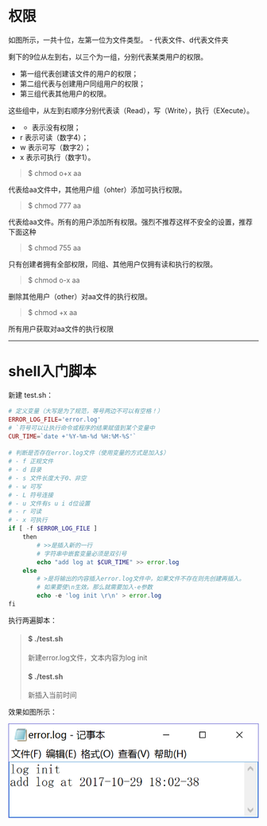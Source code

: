 # 权限

如图所示，一共十位，左第一位为文件类型。 - 代表文件、d代表文件夹

剩下的9位从左到右，以三个为一组，分别代表某类用户的权限。

* 第一组代表创建该文件的用户的权限；
* 第二组代表与创建用户同组用户的权限；
* 第三组代表其他用户的权限。

这些组中，从左到右顺序分别代表读（Read），写（Write），执行（EXecute）。

*  -  表示没有权限；
*  r  表示可读（数字4）；
*  w 表示可写（数字2）；
*  x  表示可执行（数字1）。

> $ chmod o+x aa

代表给aa文件中，其他用户组（ohter）添加可执行权限。

> $ chmod 777 aa

代表给aa文件。所有的用户添加所有权限。强烈不推荐这样不安全的设置，推荐下面这种

> $ chmod 755 aa

只有创建者拥有全部权限，同组、其他用户仅拥有读和执行的权限。

> $ chmod o-x aa

删除其他用户（other）对aa文件的执行权限。

> $ chmod +x aa

所有用户获取对aa文件的执行权限

---

# shell入门脚本

新建 test.sh：

```php
# 定义变量（大写是为了规范，等号两边不可以有空格！）
ERROR_LOG_FILE='error.log'
# `符号可以让执行命令或程序的结果赋值到某个变量中
CUR_TIME=`date +'%Y-%m-%d %H:%M-%S'`

# 判断是否存在error.log文件（使用变量的方式是加入$）
# - f 正规文件
# - d 目录
# - s 文件长度大于0、非空
# - w 可写
# - L 符号连接
# - u 文件有s u i d位设置
# - r 可读
# - x 可执行
if [ -f $ERROR_LOG_FILE ]
    then
        # >>是插入新的一行
        # 字符串中嵌套变量必须是双引号
        echo "add log at $CUR_TIME" >> error.log
    else
        # >是将输出的内容插入error.log文件中，如果文件不存在则先创建再插入。
        # 如果要使\n生效。那么就需要加入-e参数
        echo -e 'log init \r\n' > error.log
fi
```

执行两遍脚本：

> #### **$ ./test.sh**
>
> 新建error.log文件，文本内容为log init
>
> #### **$ ./test.sh**
>
> 新插入当前时间

效果如图所示：

![](/assets/啊撒大声地2123123123import.png)

